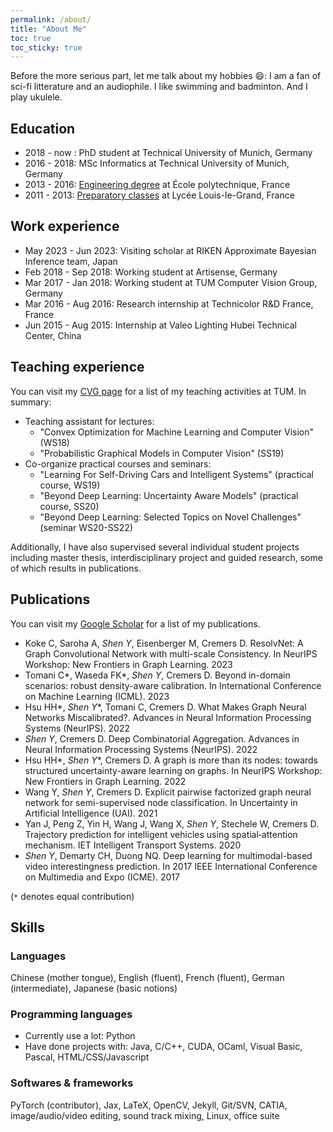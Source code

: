 ```yaml
---
permalink: /about/
title: "About Me"
toc: true
toc_sticky: true
---
```


Before the more serious part, let me talk about my hobbies :smile:: I am a fan of sci-fi litterature and an audiophile. I like swimming and badminton. And I play ukulele.

## Education

- 2018 - now : PhD student at Technical University of Munich, Germany
- 2016 - 2018: MSc Informatics at Technical University of Munich, Germany
- 2013 - 2016: [Engineering degree](https://en.wikipedia.org/wiki/Dipl%C3%B4me_d%27Ing%C3%A9nieur) at École polytechnique, France
- 2011 - 2013: [Preparatory classes](https://en.wikipedia.org/wiki/Classe_pr%C3%A9paratoire_aux_grandes_%C3%A9coles) at Lycée Louis-le-Grand, France

## Work experience
- May 2023 - Jun 2023: Visiting scholar at RIKEN Approximate Bayesian Inference team, Japan
- Feb 2018 - Sep 2018: Working student at Artisense, Germany
- Mar 2017 - Jan 2018: Working student at TUM Computer Vision Group, Germany
- Mar 2016 - Aug 2016: Research internship at Technicolor R&D France, France
- Jun 2015 - Aug 2015: Internship at Valeo Lighting Hubei Technical Center, China


## Teaching experience

You can visit my [CVG page](https://cvg.cit.tum.de/members/sheny#teaching) for a list of my teaching activities at TUM. In summary:

- Teaching assistant for lectures: 
  - "Convex Optimization for Machine Learning and Computer Vision" (WS18)
  - "Probabilistic Graphical Models in Computer Vision" (SS19)
- Co-organize practical courses and seminars:
  - "Learning For Self-Driving Cars and Intelligent Systems" (practical course, WS19)
  - "Beyond Deep Learning: Uncertainty Aware Models" (practical course, SS20)
  - "Beyond Deep Learning: Selected Topics on Novel Challenges" (seminar WS20-SS22)

Additionally, I have also supervised several individual student projects including master thesis, interdisciplinary project and guided research, some of which results in publications.

## Publications

You can visit my [Google Scholar](https://scholar.google.com/citations?user=apVTXosAAAAJ&hl=en) for a list of my publications.

- Koke C, Saroha A, *Shen Y*, Eisenberger M, Cremers D. ResolvNet: A Graph Convolutional Network with multi-scale Consistency. In NeurIPS Workshop: New Frontiers in Graph Learning. 2023
- Tomani C\*, Waseda FK\*, *Shen Y*, Cremers D. Beyond in-domain scenarios: robust density-aware calibration. In International Conference on Machine Learning (ICML). 2023
- Hsu HH\*, *Shen Y*\*, Tomani C, Cremers D. What Makes Graph Neural Networks Miscalibrated?. Advances in Neural Information Processing Systems (NeurIPS). 2022
- *Shen Y*, Cremers D. Deep Combinatorial Aggregation. Advances in Neural Information Processing Systems (NeurIPS). 2022
- Hsu HH\*, *Shen Y*\*, Cremers D. A graph is more than its nodes: towards structured uncertainty-aware learning on graphs. In NeurIPS Workshop: New Frontiers in Graph Learning. 2022
- Wang Y, *Shen Y*, Cremers D. Explicit pairwise factorized graph neural network for semi-supervised node classification. In Uncertainty in Artificial Intelligence (UAI). 2021 
- Yan J, Peng Z, Yin H, Wang J, Wang X, *Shen Y*, Stechele W, Cremers D. Trajectory prediction for intelligent vehicles using spatial‐attention mechanism. IET Intelligent Transport Systems. 2020
- *Shen Y*, Demarty CH, Duong NQ. Deep learning for multimodal-based video interestingness prediction. In 2017 IEEE International Conference on Multimedia and Expo (ICME). 2017

(`*` denotes equal contribution)

## Skills

### Languages 

Chinese (mother tongue), English (fluent), French (fluent), German (intermediate), Japanese (basic notions)

### Programming languages
- Currently use a lot: Python
- Have done projects with: Java, C/C++, CUDA, OCaml, Visual Basic, Pascal, HTML/CSS/Javascript

### Softwares & frameworks

PyTorch (contributor), Jax, LaTeX, OpenCV, Jekyll, Git/SVN, CATIA, image/audio/video editing, sound track mixing, Linux, office suite